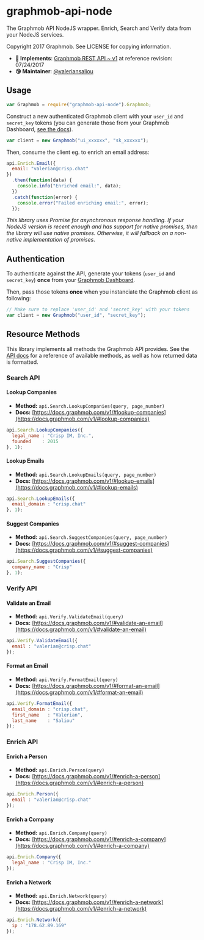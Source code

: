 # graphmob-api-node

The Graphmob API NodeJS wrapper. Enrich, Search and Verify data from your NodeJS services.

Copyright 2017 Graphmob. See LICENSE for copying information.

* **📝 Implements**: [Graphmob REST API ~ v1](https://docs.graphmob.com/v1/) at reference revision: 07/24/2017
* **😘 Maintainer**: [@valeriansaliou](https://github.com/valeriansaliou)

## Usage

```javascript
var Graphmob = require("graphmob-api-node").Graphmob;
```

Construct a new authenticated Graphmob client with your `user_id` and `secret_key` tokens (you can generate those from your Graphmob Dashboard, [see the docs](https://docs.graphmob.com/v1/)).

```javascript
var client = new Graphmob("ui_xxxxxx", "sk_xxxxxx");
```

Then, consume the client eg. to enrich an email address:

```javascript
api.Enrich.Email({
  email: "valerian@crisp.chat"
})
  .then(function(data) {
    console.info("Enriched email:", data);
  })
  .catch(function(error) {
    console.error("Failed enriching email:", error);
  });
```

_This library uses Promise for asynchronous response handling. If your NodeJS version is recent enough and has support for native promises, then the library will use native promises. Otherwise, it will fallback on a non-native implementation of promises._

## Authentication

To authenticate against the API, generate your tokens (`user_id` and `secret_key`) **once** from your [Graphmob Dashboard](https://dashboard.graphmob.com/).

Then, pass those tokens **once** when you instanciate the Graphmob client as following:

```javascript
// Make sure to replace 'user_id' and 'secret_key' with your tokens
var client = new Graphmob("user_id", "secret_key");
```

## Resource Methods

This library implements all methods the Graphmob API provides. See the [API docs](https://docs.graphmob.com/v1/) for a reference of available methods, as well as how returned data is formatted.

### Search API

#### Lookup Companies

* **Method:** `api.Search.LookupCompanies(query, page_number)`
* **Docs:** [https://docs.graphmob.com/v1/#lookup-companies](https://docs.graphmob.com/v1/#lookup-companies)

```javascript
api.Search.LookupCompanies({
  legal_name : "Crisp IM, Inc.",
  founded    : 2015
}, 1);
```

#### Lookup Emails

* **Method:** `api.Search.LookupEmails(query, page_number)`
* **Docs:** [https://docs.graphmob.com/v1/#lookup-emails](https://docs.graphmob.com/v1/#lookup-emails)

```javascript
api.Search.LookupEmails({
  email_domain : "crisp.chat"
}, 1);
```

#### Suggest Companies

* **Method:** `api.Search.SuggestCompanies(query, page_number)`
* **Docs:** [https://docs.graphmob.com/v1/#suggest-companies](https://docs.graphmob.com/v1/#suggest-companies)

```javascript
api.Search.SuggestCompanies({
  company_name : "Crisp"
}, 1);
```

### Verify API

#### Validate an Email

* **Method:** `api.Verify.ValidateEmail(query)`
* **Docs:** [https://docs.graphmob.com/v1/#validate-an-email](https://docs.graphmob.com/v1/#validate-an-email)

```javascript
api.Verify.ValidateEmail({
  email : "valerian@crisp.chat"
});
```

#### Format an Email

* **Method:** `api.Verify.FormatEmail(query)`
* **Docs:** [https://docs.graphmob.com/v1/#format-an-email](https://docs.graphmob.com/v1/#format-an-email)

```javascript
api.Verify.FormatEmail({
  email_domain : "crisp.chat",
  first_name   : "Valerian",
  last_name    : "Saliou"
});
```

### Enrich API

#### Enrich a Person

* **Method:** `api.Enrich.Person(query)`
* **Docs:** [https://docs.graphmob.com/v1/#enrich-a-person](https://docs.graphmob.com/v1/#enrich-a-person)

```javascript
api.Enrich.Person({
  email : "valerian@crisp.chat"
});
```

#### Enrich a Company

* **Method:** `api.Enrich.Company(query)`
* **Docs:** [https://docs.graphmob.com/v1/#enrich-a-company](https://docs.graphmob.com/v1/#enrich-a-company)

```javascript
api.Enrich.Company({
  legal_name : "Crisp IM, Inc."
});
```

#### Enrich a Network

* **Method:** `api.Enrich.Network(query)`
* **Docs:** [https://docs.graphmob.com/v1/#enrich-a-network](https://docs.graphmob.com/v1/#enrich-a-network)

```javascript
api.Enrich.Network({
  ip : "178.62.89.169"
});
```
